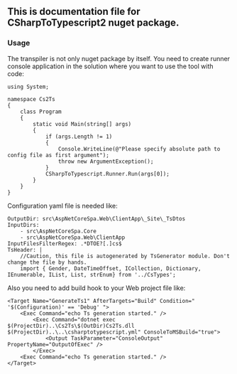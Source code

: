 
## This is documentation file for CSharpToTypescript2 nuget package.

### Usage

The transpiler is not only nuget package by itself. You need to create runner console application in the solution where you want to use the tool with code:
```
using System;

namespace Cs2Ts
{
    class Program
    {
        static void Main(string[] args)
        {
            if (args.Length != 1)
            {
                Console.WriteLine(@"Please specify absolute path to config file as first argument");
                throw new ArgumentException();
            }
            CSharpToTypescript.Runner.Run(args[0]);
        }
    }
}
```
Configuration yaml file is needed like:
```
OutputDir: src\AspNetCoreSpa.Web\ClientApp\_Site\_TsDtos
InputDirs: 
    - src\AspNetCoreSpa.Core
    - src\AspNetCoreSpa.Web\ClientApp
InputFilesFilterRegex: .*DTOE?[.]cs$
TsHeader: |
    //Caution, this file is autogenerated by TsGenerator module. Don't change the file by hands.
    import { Gender, DateTimeOffset, ICollection, Dictionary, IEnumerable, IList, List, strEnum} from '../CsTypes';
```
Also you need to add build hook to your Web project file like:
```
<Target Name="GenerateTs1" AfterTargets="Build" Condition=" '$(Configuration)' == 'Debug' ">
	<Exec Command="echo Ts generation started." />
		<Exec Command="dotnet exec $(ProjectDir)..\Cs2Ts\$(OutDir)Cs2Ts.dll $(ProjectDir)..\..\csharptotypescript.yml" ConsoleToMSBuild="true">
			<Output TaskParameter="ConsoleOutput" PropertyName="OutputOfExec" />
		</Exec>
	<Exec Command="echo Ts generation started." />
</Target>
```


